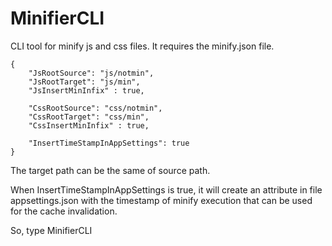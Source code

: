 # MinifierCLI

CLI tool for minify js and css files.
It requires the minify.json file.

```
{
    "JsRootSource": "js/notmin",
    "JsRootTarget": "js/min",
    "JsInsertMinInfix" : true,
    
    "CssRootSource": "css/notmin",
    "CssRootTarget": "css/min",
    "CssInsertMinInfix" : true,

    "InsertTimeStampInAppSettings": true
}
```

The target path can be the same of source path.

When InsertTimeStampInAppSettings is true, it will create an attribute in file appsettings.json with the timestamp of minify execution that can be used for the cache invalidation.

So, type MinifierCLI
